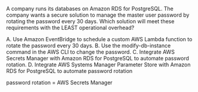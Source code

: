A company runs its databases on Amazon RDS for PostgreSQL. The company wants a secure solution to manage the master user password by rotating the password every 30 days. Which solution will meet these requirements with the LEAST operational overhead? 

A. Use Amazon EventBridge to schedule a custom AWS Lambda function to rotate the password every 30 days. 
B. Use the modify-db-instance command in the AWS CLI to change the password. 
C. Integrate AWS Secrets Manager with Amazon RDS for PostgreSQL to automate password rotation. 
D. Integrate AWS Systems Manager Parameter Store with Amazon RDS for PostgreSQL to automate password rotation

password rotation = AWS Secrets Manager